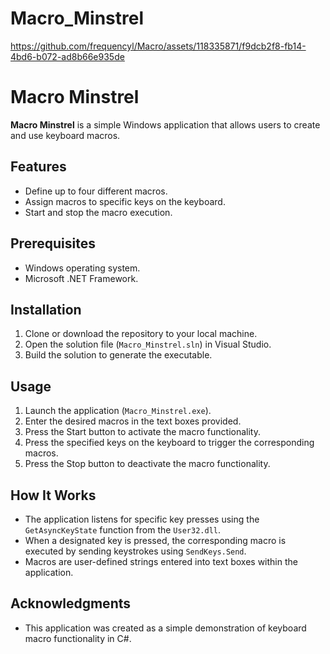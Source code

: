 # Macro_Minstrel

https://github.com/frequencyl/Macro/assets/118335871/f9dcb2f8-fb14-4bd6-b072-ad8b66e935de
# Macro Minstrel

**Macro Minstrel** is a simple Windows application that allows users to create and use keyboard macros.

## Features

- Define up to four different macros.
- Assign macros to specific keys on the keyboard.
- Start and stop the macro execution.

## Prerequisites

- Windows operating system.
- Microsoft .NET Framework.

## Installation

1. Clone or download the repository to your local machine.
2. Open the solution file (`Macro_Minstrel.sln`) in Visual Studio.
3. Build the solution to generate the executable.

## Usage

1. Launch the application (`Macro_Minstrel.exe`).
2. Enter the desired macros in the text boxes provided.
3. Press the Start button to activate the macro functionality.
4. Press the specified keys on the keyboard to trigger the corresponding macros.
5. Press the Stop button to deactivate the macro functionality.

## How It Works

- The application listens for specific key presses using the `GetAsyncKeyState` function from the `User32.dll`.
- When a designated key is pressed, the corresponding macro is executed by sending keystrokes using `SendKeys.Send`.
- Macros are user-defined strings entered into text boxes within the application.


## Acknowledgments

- This application was created as a simple demonstration of keyboard macro functionality in C#.


